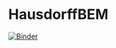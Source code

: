 # HausdorffBEM
[![Binder](https://mybinder.org/badge_logo.svg)](https://mybinder.org/v2/gh/AndrewGibbs/HausdorffBEM/master?filepath=%2FCantorSet_example.ipynb)
